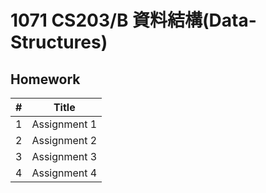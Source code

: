 # 1071 CS203/B 資料結構(Data-Structures)

## Homework

| #    | Title                           |
| ---- | ------------------------------- |
| 1    | Assignment 1                    |
| 2    | Assignment 2                    |
| 3    | Assignment 3                    |
| 4    | Assignment 4                    |